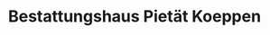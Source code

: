 ---
title: "Bestattungshaus Pietät Koeppen"
url: /cottbus/bestattungshaus-pietaet-koeppen/
shop: Bestattungen
---